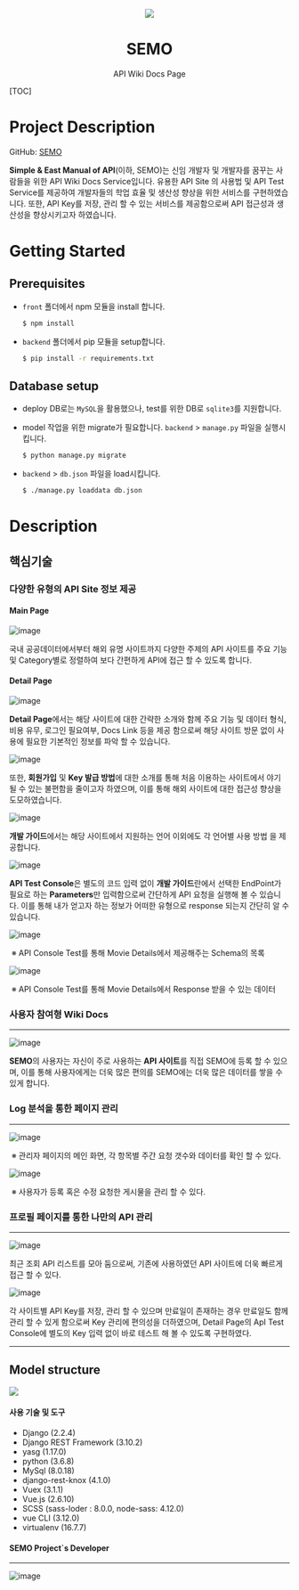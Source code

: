 

<p align="center">
    <img src="https://user-images.githubusercontent.com/45934087/68111330-38ecc700-ff32-11e9-817e-57b39a66a24a.png"/>
	<h1 align="center">SEMO</h1>
    <p align="center">API Wiki Docs Page</p>
</p>

[TOC]

# Project Description

GitHub: <a href="https://github.com/kyeah01/SEMO">SEMO</a>

 **Simple & East Manual of API**(이하, SEMO)는 신임 개발자 및 개발자를 꿈꾸는 사람들을 위한 API Wiki Docs Service입니다. 유용한 API Site 의 사용법 및 API Test Service를 제공하여 개발자들의 학업 효율 및 생산성 향상을 위한 서비스를 구현하였습니다. 또한, API Key를 저장, 관리 할 수 있는 서비스를 제공함으로써 API 접근성과 생산성을 향상시키고자 하였습니다.



# Getting Started

## Prerequisites

- `front` 폴더에서 npm 모듈을 install 합니다.

  ```bash
  $ npm install
  ```

- `backend` 폴더에서 pip 모듈을 setup합니다.

  ```bash
  $ pip install -r requirements.txt
  ```



## Database setup

- deploy DB로는 `MySQL`을 활용했으나, test를 위한 DB로 `sqlite3`를 지원합니다.

- model 작업을 위한 migrate가 필요합니다.
  `backend` > `manage.py` 파일을 실행시킵니다.

  ```bash
  $ python manage.py migrate
  ```

- `backend` > `db.json` 파일을 load시킵니다.

  ```bash
  $ ./manage.py loaddata db.json
  ```

  

# Description

## 핵심기술

### 다양한 유형의 API Site 정보 제공

#### Main Page

![image](https://user-images.githubusercontent.com/45934087/68111269-13f85400-ff32-11e9-832b-4af68a2dd19a.png)

 국내  공공데이터에서부터 해외 유명 사이트까지 다양한 주제의 API 사이트를 주요 기능 및 Category별로 정렬하여 보다 간편하게 API에 접근 할 수 있도록 합니다. 



#### Detail Page

![image](https://user-images.githubusercontent.com/45934087/68112833-a51cfa00-ff35-11e9-9caa-d8a26bab4e79.png)

 **Detail Page**에서는 해당 사이트에 대한 간략한 소개와 함께 주요 기능 및 데이터 형식, 비용 유무, 로그인 필요여부, Docs Link 등을 제공 함으로써 해당 사이트 방문 없이 사용에 필요한 기본적인 정보를 파악 할 수 있습니다.

![image](https://user-images.githubusercontent.com/45934087/68112851-b108bc00-ff35-11e9-9960-3f7e0312f1d8.png)

 또한, **회원가입** 및 **Key 발급 방법**에 대한 소개를 통해 처음 이용하는 사이트에서 야기 될 수 있는 불편함을 줄이고자 하였으며, 이를 통해 해외 사이트에 대한 접근성 향상을 도모하였습니다.

![image](https://user-images.githubusercontent.com/45934087/68112807-90d8fd00-ff35-11e9-976d-b96dcc4224a6.png)

 **개발 가이드**에서는 해당 사이트에서 지원하는 언어 이외에도 각 언어별 사용 방법 을 제공합니다.

![image](https://user-images.githubusercontent.com/45934087/68112873-bebe4180-ff35-11e9-8d66-aefc81b6b5a9.png)

 **API Test Console**은 별도의 코드 입력 없이 **개발 가이드**란에서 선택한 EndPoint가 필요로 하는 **Parameters**만 입력함으로써 간단하게 API 요청을 실행해 볼 수 있습니다. 이를 통해 내가 얻고자 하는 정보가 어떠한 유형으로 response 되는지 간단히 알 수 있습니다.

![image](https://user-images.githubusercontent.com/45934087/68112889-ca116d00-ff35-11e9-9ea2-ad4761b5dbc4.png)

​						※ API Console Test를 통해 Movie Details에서 제공해주는 Schema의 목록

![image](https://user-images.githubusercontent.com/45934087/68112909-dac1e300-ff35-11e9-865f-55ccfac9a8a5.png)

​						※ API Console Test를 통해 Movie Details에서 Response 받을 수 있는 데이터

### 사용자 참여형 Wiki Docs

------

![image](https://user-images.githubusercontent.com/45934087/68113729-c67ee580-ff37-11e9-8d77-31bdbeacaf50.png)

 **SEMO**의 사용자는 자신이 주로 사용하는 **API 사이트**를 직접 SEMO에 등록 할 수 있으며, 이를 통해 사용자에게는 더욱 많은 편의를 SEMO에는 더욱 많은 데이터를 쌓을 수 있게 합니다.

### Log 분석을 통한 페이지 관리

------

![image](https://user-images.githubusercontent.com/45934087/68115244-46f31580-ff3b-11e9-9edc-dc6eba354639.png)

​						※ 관리자 페이지의 메인 화면, 각 항목별 주간 요청 갯수와 데이터를 확인 할 수 있다.

![image](https://user-images.githubusercontent.com/45934087/68115262-570af500-ff3b-11e9-920e-a91d58a77138.png)

​						※ 사용자가 등록 혹은 수정 요청한 게시물을 관리 할 수 있다.

### 프로필 페이지를 통한 나만의 API 관리

------

![image](https://user-images.githubusercontent.com/45934087/68113575-79027880-ff37-11e9-8cf4-e302e91f5545.png)

 최근 조회 API 리스트를 모아 둠으로써, 기존에 사용하였던 API 사이트에 더욱 빠르게 접근 할 수 있다.

![image](https://user-images.githubusercontent.com/45934087/68113514-4e182480-ff37-11e9-8a84-2d7bf6f91a40.png)

 각 사이트별 API Key를 저장, 관리 할 수 있으며 만료일이 존재하는 경우 만료일도 함께 관리 할 수 있게 함으로써 Key 관리에 편의성을 더하였으며, Detail Page의 ApI Test Console에 별도의 Key 입력 없이 바로 테스트 해 볼 수 있도록 구현하였다.

------



## Model structure

<img src="https://user-images.githubusercontent.com/45934061/68186307-2d0f0c80-ffe7-11e9-9754-5457ed8d6a43.png">





#### 사용 기술 및 도구

- Django (2.2.4)
- Django REST Framework (3.10.2)
- yasg (1.17.0)
- python (3.6.8)
- MySql (8.0.18)
- django-rest-knox (4.1.0)
- Vuex (3.1.1)
- Vue.js (2.6.10)
- SCSS (sass-loder : 8.0.0, node-sass: 4.12.0)
- vue CLI (3.12.0)
- virtualenv (16.7.7)



#### SEMO Project`s Developer

------

![image](https://user-images.githubusercontent.com/45934087/67922599-8bef1300-fbee-11e9-8fd9-c1712f3f2069.png) 